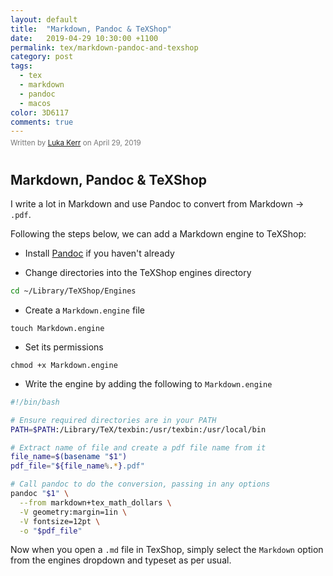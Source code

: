 ```yaml
---
layout: default
title:  "Markdown, Pandoc & TeXShop"
date:   2019-04-29 10:30:00 +1100
permalink: tex/markdown-pandoc-and-texshop
category: post
tags:
  - tex
  - markdown
  - pandoc
  - macos
color: 3D6117
comments: true
---
```


<small style="color: #777; top: -10px; position: relative">
  Written by <a href="https://github.com/lukakerr">Luka Kerr</a> on April 29, 2019
</small>

## Markdown, Pandoc & TeXShop

I write a lot in Markdown and use Pandoc to convert from Markdown -> `.pdf`.

Following the steps below, we can add a Markdown engine to TeXShop:

- Install [Pandoc](http://pandoc.org) if you haven't already

- Change directories into the TeXShop engines directory

```bash
cd ~/Library/TeXShop/Engines
```

- Create a `Markdown.engine` file

```
touch Markdown.engine
```

- Set its permissions

```
chmod +x Markdown.engine
```

- Write the engine by adding the following to `Markdown.engine`

```bash
#!/bin/bash

# Ensure required directories are in your PATH
PATH=$PATH:/Library/TeX/texbin:/usr/texbin:/usr/local/bin

# Extract name of file and create a pdf file name from it
file_name=$(basename "$1")
pdf_file="${file_name%.*}.pdf"

# Call pandoc to do the conversion, passing in any options
pandoc "$1" \
  --from markdown+tex_math_dollars \
  -V geometry:margin=1in \
  -V fontsize=12pt \
  -o "$pdf_file"
```

Now when you open a `.md` file in TexShop, simply select the `Markdown` option from the engines dropdown
and typeset as per usual.